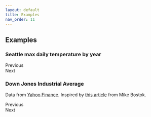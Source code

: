 ```yaml
---
layout: default
title: Examples
nav_order: 11
---
```


## Examples

### Seattle max daily temperature by year

<div class="code-example">
  <style>
    #example-3 .graph-label {
      font-size: 10px;
      font-weight: bold;
      fill: #444;
    }

    #example-legend-3 {
      text-align: right;
    }

  </style>
  <div id="example-3"></div>
  <div id="example-legend-3"></div>
  <script>
      const cal1 = new CalHeatmap();

      let dayRowTemplate = (dateHelper, { domain }) => ({
        name: "day_row",
        level: 31,
        rowsCount() {
          return 1;
        },
        columnsCount(d) {
          return domain.dynamicDimension ? dateHelper.date(d).endOf('month').date() : 31;
        },
        mapping: (startDate, endDate, defaultValues) => {

          return dateHelper.intervals(
            "day",
            startDate,
            dateHelper.date(endDate)
          ).map((d, index) => ({
            t: d,
            x: index,
            y: 0,
            ...defaultValues,
          }));
        },

        format: {
          date: "Do",
          legend: "Do",
        },
        extractUnit(d) {
          return dateHelper.date(d).startOf("day").valueOf();
        },
      });

      cal1.addTemplates(dayRowTemplate);

      cal1.paint({
        range: 6,
        date: {
          start: new Date(2012,0,1),
          min: new Date(2012,0,1),
          max: new Date(2015,11,1)
        },
        data: {
          source: '/fixtures/seattle-weather.csv',
          type: 'csv',
          x: 'date',
          y: 'temp_max',
        },
        domain: { type: "month", gutter: 5 },
        label: {
          textAlign: "start",
        },
        legend: {
          show: true,
          label: 'Max Temperature (°C)',
          itemSelector: '#example-legend-3',
          width: 150,
          marginLeft: 10,
          marginRight: 10
        },
        subDomain: {
          type: "day_row",
          width: 3,
          height: 35,
          gutter: 0
        },
        scale: {
          type: 'linear',
          scheme: 'Greens',
          domain: [0, 40]
        },
        itemSelector: '#example-3',
      }, [[Tooltip, {
        text: function (date, value) {
          return value + '°C on ' + cal1.dateHelper.format(date, 'LL')
        }
      }]]);

  </script>
  <div class="fs-3">
    <div class="btn btn-blue" onClick="cal1.previous(); return false">Previous</div>
    <div class="btn btn-blue" onClick="cal1.next(); return false">Next</div>
  </div>
</div>

### Down Jones Industrial Average

Data from [Yahoo Finance](https://finance.yahoo.com/quote/%5EDJI/history/).
Inspired by [this article](https://observablehq.com/@d3/calendar) from Mike Bostok.

<div class="code-example">
  <style>
    #example-4 .graph-label {
      font-size: 13px;
      font-weight: bold;
      fill: #444;
    }

  </style>
  <div id="example-4"></div>
  <div id="example-legend-4"></div>
  <script>
      const cal2 = new CalHeatmap();
      cal2.paint({
        range: 5,
        date: {
          start: new Date(2010,0,1),
          min: new Date(2000,5,1),
          max: new Date(2020, 5, 1)
        },
        data: {
          source: '/fixtures/DJIA.csv',
          type: 'csv',
          x: 'Date',
          y: (datum, i, data) => {
            console.log(datum);
            console.log(i);
            console.log(data);
            return i > 0 ? (datum.Close - data[i - 1].Close) / data[i - 1].Close : NaN
          }
        },
        domain: { type: "year" },
        label: {
          position: "left",
          textAlign: "end",
          width: 50,
          offset: { x: -10, y: 5 }
        },
        legend: {
          show: true,
          label: 'Daily Change',
          itemSelector: '#example-legend-4',
          width: 150,
          marginLeft: 10,
          marginRight: 10,
          tickFormat: '+%'
        },
        verticalOrientation: true,
        subDomain: {
          type: "day"
        },
        scale: {
          type: 'diverging',
          domain: [-0.06, 0.06],
          scheme: 'PuOr'
        },
        itemSelector: '#example-4',
      }, [[Tooltip, {
        text: function (date, value) {
          return (value ? d3.format('+.2%')(value) : 'No value') + ' on ' + cal2.dateHelper.format(date, 'LL')
        }
      }]]);

  </script>
  <div class="fs-3">
    <div class="btn btn-blue" onClick="cal2.previous(); return false">Previous</div>
    <div class="btn btn-blue" onClick="cal2.next(); return false">Next</div>
  </div>
</div>
